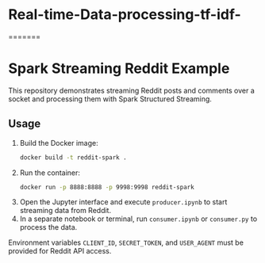# Real-time-Data-processing-tf-idf-
=======
# Spark Streaming Reddit Example

This repository demonstrates streaming Reddit posts and comments over a socket and processing them with Spark Structured Streaming.

## Usage

1. Build the Docker image:
   ```bash
   docker build -t reddit-spark .
   ```
2. Run the container:
   ```bash
   docker run -p 8888:8888 -p 9998:9998 reddit-spark
   ```
3. Open the Jupyter interface and execute `producer.ipynb` to start streaming data from Reddit.
4. In a separate notebook or terminal, run `consumer.ipynb` or `consumer.py` to process the data.

Environment variables `CLIENT_ID`, `SECRET_TOKEN`, and `USER_AGENT` must be provided for Reddit API access.
